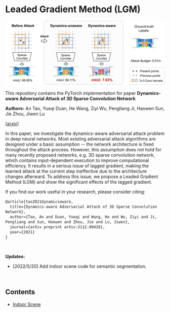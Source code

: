 # Leaded Gradient Method (LGM)

<p float="left">
    <img src="image/figure1.jpg" width="600"/>
</p>

This repository contains the PyTorch implementation for paper **Dynamics-aware Adversarial Attack of 3D Sparse Convolution Network**

**Authors:** An Tao, Yueqi Duan, He Wang, Ziyi Wu, Pengliang Ji, Haowen Sun, Jie Zhou, Jiwen Lu

[[arxiv]](https://arxiv.org/abs/2112.09428)

In this paper, we investigate the dynamics-aware adversarial attack problem in deep neural networks. Most existing adversarial attack algorithms are designed under a basic assumption -- the network architecture is fixed throughout the attack process. However, this assumption does not hold for many recently proposed networks, e.g. 3D sparse convolution network, which contains input-dependent execution to improve computational efficiency. It results in a serious issue of lagged gradient, making the learned attack at the current step ineffective due to the architecture changes afterward. To address this issue, we propose a Leaded Gradient Method (LGM) and show the significant effects of the lagged gradient. 

If you find our work useful in your research, please consider citing:
```
@article{tao2021dynamicsaware,
  title={Dynamics-aware Adversarial Attack of 3D Sparse Convolution Network},
  author={Tao, An and Duan, Yueqi and Wang, He and Wu, Ziyi and Ji, Pengliang and Sun, Haowen and Zhou, Jie and Lu, Jiwen},
  journal={arXiv preprint arXiv:2112.09428},
  year={2021}
}
```

&nbsp;

**Updates:** 

- [2022/5/20] Add indoor scene code for semantic segmentation.

&nbsp;

## Contents

- [Indoor Scene](indoor_scene/)
